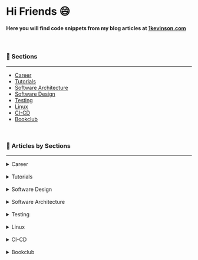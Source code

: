 # Hi Friends 😄

#### **Here you will find code snippets from my blog articles at** [1kevinson.com](https://1kevinson.com)

<br>

### 🎯 Sections
___

+ [Career](https://1kevinson.com/tag/career/)
+ [Tutorials](https://1kevinson.com/tag/tutorials/)
+ [Software Architecture](https://1kevinson.com/tag/software-architecture/)
+ [Software Design](https://1kevinson.com/tag/software-design/)
+ [Testing](https://1kevinson.com/tag/testing/)
+ [Linux](https://1kevinson.com/tag/linux/)
+ [CI-CD](https://1kevinson.com/tag/ci-cd/)
+ [Bookclub](https://1kevinson.com/tag/books/)

<br>

### 🧵 Articles by Sections
---

<details>
  <summary>Career</summary>
  
+ [Write a Brag Document and Get Your Work Recognized](https://1kevinson.com/write-a-brag-document-and-get-your-work-recognized/)

</details>
<br>

<details>
  <summary>Tutorials</summary>

+ [How to Run a Springboot App in a Docker Container](https://1kevinson.com/dockerize-springboot-app/)

+ [JMS Messagging with ActiveMQ and Springboot](https://1kevinson.com/springboot-artemis-broker/)

+ [Typescript starter project](https://1kevinson.com/typescript-starter-project/)

+ [How to send emails with Java Mail Springboot and MailHog](https://1kevinson.com/how-to-send-emails-with-java-mail-and-springboot/)

+ [Email Sending with Spring Mail and Integration Testing with Junit and GreenMail](https://1kevinson.com/email-sending-with-spring-mail-and-integration-testing-with-junit-and-greenmail/)

+ [How to change a Git remote URL](https://1kevinson.com/how-to-change-a-git-remote-url/)

</details>
<br>


<details>
  <summary>Software Design</summary>

+ [OOP Core Principles](https://1kevinson.com/oop-core-principles-master-object-oriented-programming-basics/)

+ [Setters Are Evil](https://1kevinson.com/why-setters-are-evil-avoid-using-them/)

+ [Data Transfer Object](https://1kevinson.com/data-transfer-object/)

+ [The Law of Demeter](https://1kevinson.com/the-law-of-demeter/)

+ [Command Query Separation](https://1kevinson.com/command-query-separation/)

+ [Guards](https://1kevinson.com/guards-clean-code/)

+ [YAGNI - You Aren't Gonna Need It](https://1kevinson.com/yagni-you-arent-gonna-need-it/)

+ [The Single responsibility Principle](https://1kevinson.com/single-responsibility-principle-java-example/)

+ [The Open Closed Principle](https://1kevinson.com/open-close-principle/)
</details>
<br>

<details>
  <summary>Software Architecture</summary>

+ [Hexagonal Architecture - Implementing Port and Adapter with Java](https://1kevinson.com/how-to-implement-port-and-adapters-in-hexagonal-architecture-with-java/)
</details>
<br>

<details>
  <summary>Testing</summary>

+ [Unit Testing the Service Layer of Spring boot Application](https://1kevinson.com/testing-service-spring-boot/)

+ [Integration testing Springboot + Docker + Tests Containers](https://1kevinson.com/integration-testing-with-springboot-docker-and-tests-containers/)

+ [Integration testing H2 In-Memory Database and SpringBoot](https://1kevinson.com/how-to-write-integration-tests-with-h2-in-memory-database-and-springboot/)

+ [Test Driven Development: The Practical Guide with Typescript](https://1kevinson.com/test-driven-development-for-the-rest-of-us/)
</details>
<br>

<details>
  <summary>Linux</summary>

</details>
<br>

<details>
  <summary>CI-CD</summary>

</details>
<br>

<details>
  <summary>Bookclub</summary>

+ [So Good They Can Ignore - By Cal Newport](https://1kevinson.com/so-good-they-can-ignore-you-cal-newport-commento/)

+ [The Psychology of Money - By Morgan Houssel](https://1kevinson.com/the-psychology-of-money-timeless-lessons-on-wealth-greed-and-happiness/)

+ [Show your Work - By Austin Kleon](https://1kevinson.com/show-your-work/)

+ [The War Of Art - By Steven Pressfield](https://1kevinson.com/the-war-of-art/)

</details>
